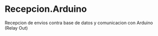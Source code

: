 # Recepcion.Arduino
 Recepcion de envios contra base de datos y comunicacion con Arduino (Relay Out) 
